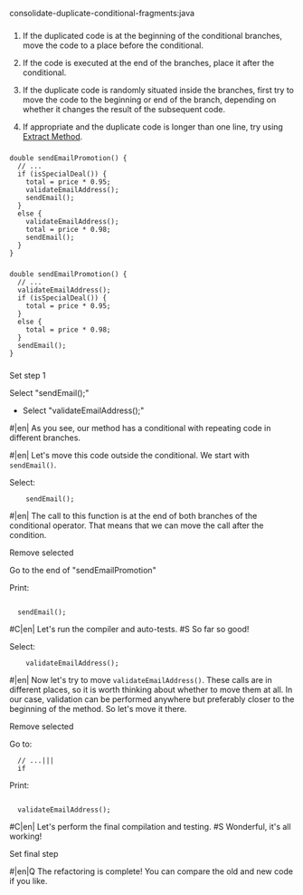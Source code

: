 consolidate-duplicate-conditional-fragments:java

###

1. If the duplicated code is at the beginning of the conditional branches, move the code to a place before the conditional.


2. If the code is executed at the end of the branches, place it after the conditional.


3. If the duplicate code is randomly situated inside the branches, first try to move the code to the beginning or end of the branch, depending on whether it changes the result of the subsequent code.


4. If appropriate and the duplicate code is longer than one line, try using <a href="/extract-method">Extract Method</a>.




###

```
double sendEmailPromotion() {
  // ...
  if (isSpecialDeal()) {
    total = price * 0.95;
    validateEmailAddress();
    sendEmail();
  }
  else {
    validateEmailAddress();
    total = price * 0.98;
    sendEmail();
  }
}
```

###

```
double sendEmailPromotion() {
  // ...
  validateEmailAddress();
  if (isSpecialDeal()) {
    total = price * 0.95;
  }
  else {
    total = price * 0.98;
  }
  sendEmail();
}
```

###

Set step 1

Select "sendEmail();"
+ Select "validateEmailAddress();"


#|en| As you see, our method has a conditional with repeating code in different branches.



#|en| Let's move this code outside the conditional. We start with `sendEmail()`.


Select:
```
    sendEmail();

```


#|en| The call to this function is at the end of both branches of the conditional operator. That means that we can move the call after the condition.


Remove selected

Go to the end of "sendEmailPromotion"

Print:
```

  sendEmail();
```


#C|en| Let's run the compiler and auto-tests.
#S So far so good!


Select:
```
    validateEmailAddress();

```


#|en| Now let's try to move `validateEmailAddress()`. These calls are in different places, so it is worth thinking about whether to move them at all. In our case, validation can be performed anywhere but preferably closer to the beginning of the method. So let's move it there.


Remove selected

Go to:
```
  // ...|||
  if
```

Print:
```

  validateEmailAddress();
```


#C|en| Let's perform the final compilation and testing.
#S Wonderful, it's all working!


Set final step


#|en|Q The refactoring is complete! You can compare the old and new code if you like.
